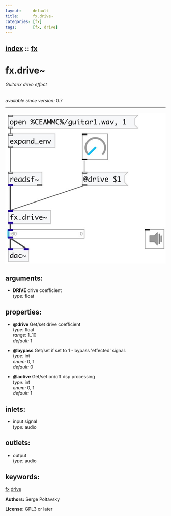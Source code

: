 ```yaml
---
layout:     default
title:      fx.drive~
categories: [fx]
tags:       [fx, drive]
---
```

[index](index.html) :: [fx](category_fx.html)
---

# fx.drive~

###### Guitarix drive effect

*available since version:* 0.7

---




[![example](../examples/img/fx.drive~.jpg)](../examples/pd/fx.drive~.pd)



## arguments:

* **DRIVE**
drive coefficient<br>
_type:_ float<br>





## properties:

* **@drive** 
Get/set drive coefficient<br>
_type:_ float<br>
_range:_ 1..10<br>
_default:_ 1<br>

* **@bypass** 
Get/set if set to 1 - bypass &#39;effected&#39; signal.<br>
_type:_ int<br>
_enum:_ 0, 1<br>
_default:_ 0<br>

* **@active** 
Get/set on/off dsp processing<br>
_type:_ int<br>
_enum:_ 0, 1<br>
_default:_ 1<br>



## inlets:

* input signal<br>
_type:_ audio



## outlets:

* output<br>
_type:_ audio



## keywords:

[fx](keywords/fx.html)
[drive](keywords/drive.html)






**Authors:** Serge Poltavsky




**License:** GPL3 or later





